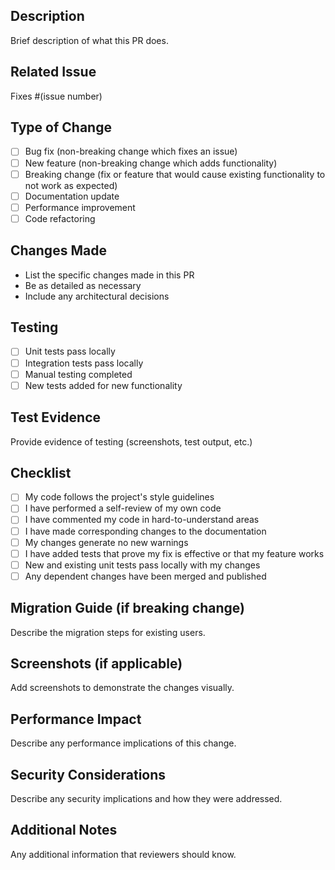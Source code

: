 ## Description
Brief description of what this PR does.

## Related Issue
Fixes #(issue number)

## Type of Change
- [ ] Bug fix (non-breaking change which fixes an issue)
- [ ] New feature (non-breaking change which adds functionality)
- [ ] Breaking change (fix or feature that would cause existing functionality to not work as expected)
- [ ] Documentation update
- [ ] Performance improvement
- [ ] Code refactoring

## Changes Made
- List the specific changes made in this PR
- Be as detailed as necessary
- Include any architectural decisions

## Testing
- [ ] Unit tests pass locally
- [ ] Integration tests pass locally
- [ ] Manual testing completed
- [ ] New tests added for new functionality

## Test Evidence
Provide evidence of testing (screenshots, test output, etc.)

## Checklist
- [ ] My code follows the project's style guidelines
- [ ] I have performed a self-review of my own code
- [ ] I have commented my code in hard-to-understand areas
- [ ] I have made corresponding changes to the documentation
- [ ] My changes generate no new warnings
- [ ] I have added tests that prove my fix is effective or that my feature works
- [ ] New and existing unit tests pass locally with my changes
- [ ] Any dependent changes have been merged and published

## Migration Guide (if breaking change)
Describe the migration steps for existing users.

## Screenshots (if applicable)
Add screenshots to demonstrate the changes visually.

## Performance Impact
Describe any performance implications of this change.

## Security Considerations
Describe any security implications and how they were addressed.

## Additional Notes
Any additional information that reviewers should know.